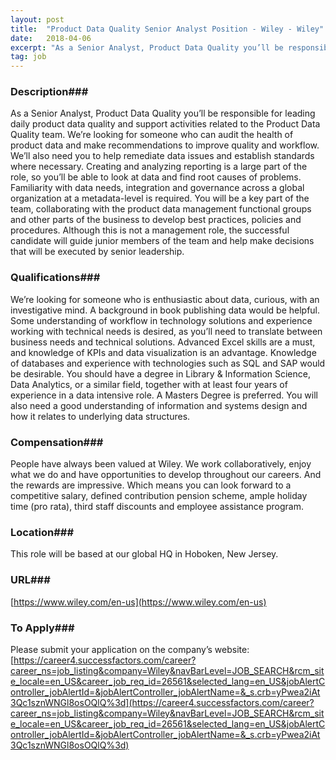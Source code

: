 ```yaml
---
layout: post
title:  "Product Data Quality Senior Analyst Position - Wiley - Wiley"
date:   2018-04-06
excerpt: "As a Senior Analyst, Product Data Quality you’ll be responsible for leading daily product data quality and support activities related to the Product Data Quality team. We’re looking for someone who can audit the health of product data and make recommendations to improve quality and workflow. We’ll also need you..."
tag: job
---
```


### Description###

As a Senior Analyst, Product Data Quality you’ll be responsible for leading daily product data quality and support activities related to the Product Data Quality team. We’re looking for someone who can audit the health of product data and make recommendations to improve quality and workflow. We’ll also need you to help remediate data issues and establish standards where necessary. Creating and analyzing reporting is a large part of the role, so you’ll be able to look at data and find root causes of problems. Familiarity with data needs, integration and governance across a global organization at a metadata-level is required. You will be a key part of the team, collaborating with the product data management functional groups and other parts of the business to develop best practices, policies and procedures. Although this is not a management role, the successful candidate will guide junior members of the team and help make decisions that will be executed by senior leadership. 




### Qualifications###

We’re looking for someone who is enthusiastic about data, curious, with an investigative mind. A background in book publishing data would be helpful. Some understanding of workflow in technology solutions and experience working with technical needs is desired, as you’ll need to translate between business needs and technical solutions. Advanced Excel skills are a must, and knowledge of KPIs and data visualization is an advantage. Knowledge of databases and experience with technologies such as SQL and SAP would be desirable.  You should have a degree in Library & Information Science, Data Analytics, or a similar field, together with at least four years of experience in a data intensive role. A Masters Degree is preferred. You will also need a good understanding of information and systems design and how it relates to underlying data structures. 


### Compensation###

People have always been valued at Wiley. We work collaboratively, enjoy what we do and have opportunities to develop throughout our careers. And the rewards are impressive. Which means you can look forward to a competitive salary, defined contribution pension scheme, ample holiday time (pro rata), third staff discounts and employee assistance program.


### Location###

This role will be based at our global HQ in Hoboken, New Jersey.


### URL###

[https://www.wiley.com/en-us](https://www.wiley.com/en-us)

### To Apply###

Please submit your application on the company’s website: [https://career4.successfactors.com/career?career_ns=job_listing&company=Wiley&navBarLevel=JOB_SEARCH&rcm_site_locale=en_US&career_job_req_id=26561&selected_lang=en_US&jobAlertController_jobAlertId=&jobAlertController_jobAlertName=&_s.crb=yPwea2iAt3Qc1sznWNGl8osOQlQ%3d](https://career4.successfactors.com/career?career_ns=job_listing&company=Wiley&navBarLevel=JOB_SEARCH&rcm_site_locale=en_US&career_job_req_id=26561&selected_lang=en_US&jobAlertController_jobAlertId=&jobAlertController_jobAlertName=&_s.crb=yPwea2iAt3Qc1sznWNGl8osOQlQ%3d)





